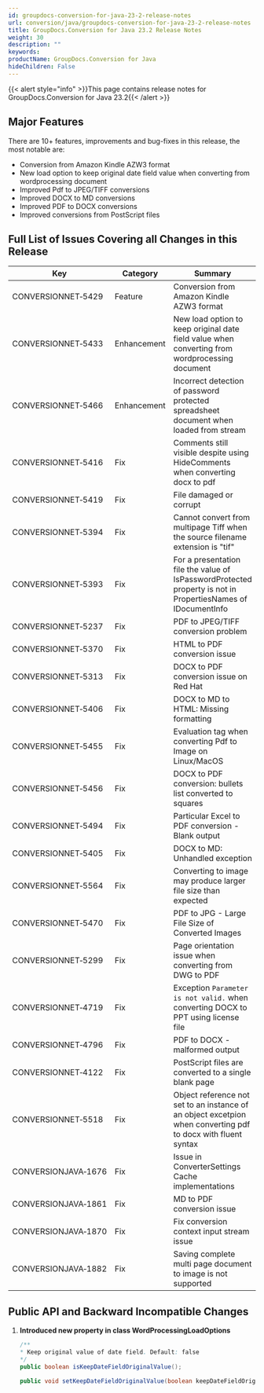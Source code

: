 ```yaml
---
id: groupdocs-conversion-for-java-23-2-release-notes
url: conversion/java/groupdocs-conversion-for-java-23-2-release-notes
title: GroupDocs.Conversion for Java 23.2 Release Notes
weight: 30
description: ""
keywords:
productName: GroupDocs.Conversion for Java
hideChildren: False
---
```

{{< alert style="info" >}}This page contains release notes for GroupDocs.Conversion for Java 23.2{{< /alert >}}

## Major Features

There are 10+ features, improvements and bug-fixes in this release, the most notable are:

* Conversion from Amazon Kindle AZW3 format
* New load option to keep original date field value when converting from wordprocessing document
* Improved Pdf to JPEG/TIFF conversions
* Improved DOCX to MD conversions
* Improved PDF to DOCX conversions
* Improved conversions from PostScript files

## Full List of Issues Covering all Changes in this Release

| Key                 | Category | Summary                                                        |
|---------------------| --- |----------------------------------------------------------------|
| CONVERSIONNET&#8209;5429  | Feature | Conversion from Amazon Kindle AZW3 format |
| CONVERSIONNET&#8209;5433  | Enhancement | New load option to keep original date field value when converting from wordprocessing document |
| CONVERSIONNET&#8209;5466  | Enhancement | Incorrect detection of password protected spreadsheet document when loaded from stream |
| CONVERSIONNET&#8209;5416  | Fix | Comments still visible despite using HideComments when converting docx to pdf |
| CONVERSIONNET&#8209;5419  | Fix | File damaged or corrupt |
| CONVERSIONNET&#8209;5394  | Fix | Cannot convert from multipage Tiff when the source filename extension is "tif" |
| CONVERSIONNET&#8209;5393  | Fix | For a presentation file the value of IsPasswordProtected property is not in PropertiesNames of IDocumentInfo |
| CONVERSIONNET&#8209;5237  | Fix | PDF to JPEG/TIFF conversion problem |
| CONVERSIONNET&#8209;5370  | Fix | HTML to PDF conversion issue |
| CONVERSIONNET&#8209;5313  | Fix | DOCX to PDF conversion issue on Red Hat |
| CONVERSIONNET&#8209;5406  | Fix | DOCX to MD to HTML: Missing formatting |
| CONVERSIONNET&#8209;5455  | Fix | Evaluation tag when converting Pdf to Image on Linux/MacOS |
| CONVERSIONNET&#8209;5456  | Fix | DOCX to PDF conversion: bullets list converted to squares |
| CONVERSIONNET&#8209;5494  | Fix | Particular Excel to PDF conversion - Blank output |
| CONVERSIONNET&#8209;5405  | Fix | DOCX to MD: Unhandled exception |
| CONVERSIONNET&#8209;5564  | Fix | Converting to image may produce larger file size than expected |
| CONVERSIONNET&#8209;5470  | Fix | PDF to JPG - Large File Size of Converted Images |
| CONVERSIONNET&#8209;5299  | Fix | Page orientation issue when converting from DWG to PDF |
| CONVERSIONNET&#8209;4719  | Fix | Exception `Parameter is not valid.` when converting DOCX to PPT using license file |
| CONVERSIONNET&#8209;4796  | Fix | PDF to DOCX - malformed output |
| CONVERSIONNET&#8209;4122  | Fix | PostScript files are converted to a single blank page |
| CONVERSIONNET&#8209;5518  | Fix | Object reference not set to an instance of an object excetpion when converting pdf to docx with fluent syntax |
| CONVERSIONJAVA&#8209;1676 | Fix | Issue in ConverterSettings Cache implementations |
| CONVERSIONJAVA&#8209;1861 | Fix | MD to PDF conversion issue |
| CONVERSIONJAVA&#8209;1870 | Fix | Fix conversion context input stream issue |
| CONVERSIONJAVA&#8209;1882 | Fix | Saving complete multi page document to image is not supported |


## Public API and Backward Incompatible Changes

1.  **Introduced new property in class WordProcessingLoadOptions**

    ```java
    /**
    * Keep original value of date field. Default: false
    */
    public boolean isKeepDateFieldOriginalValue();
    
    public void setKeepDateFieldOriginalValue(boolean keepDateFieldOriginalValue);
    ```
    